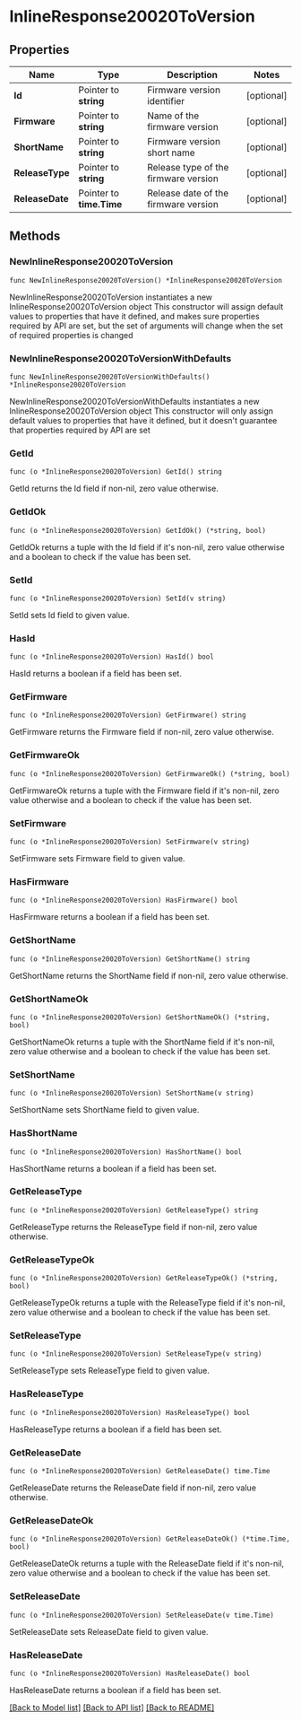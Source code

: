 # InlineResponse20020ToVersion

## Properties

Name | Type | Description | Notes
------------ | ------------- | ------------- | -------------
**Id** | Pointer to **string** | Firmware version identifier | [optional] 
**Firmware** | Pointer to **string** | Name of the firmware version | [optional] 
**ShortName** | Pointer to **string** | Firmware version short name | [optional] 
**ReleaseType** | Pointer to **string** | Release type of the firmware version | [optional] 
**ReleaseDate** | Pointer to **time.Time** | Release date of the firmware version | [optional] 

## Methods

### NewInlineResponse20020ToVersion

`func NewInlineResponse20020ToVersion() *InlineResponse20020ToVersion`

NewInlineResponse20020ToVersion instantiates a new InlineResponse20020ToVersion object
This constructor will assign default values to properties that have it defined,
and makes sure properties required by API are set, but the set of arguments
will change when the set of required properties is changed

### NewInlineResponse20020ToVersionWithDefaults

`func NewInlineResponse20020ToVersionWithDefaults() *InlineResponse20020ToVersion`

NewInlineResponse20020ToVersionWithDefaults instantiates a new InlineResponse20020ToVersion object
This constructor will only assign default values to properties that have it defined,
but it doesn't guarantee that properties required by API are set

### GetId

`func (o *InlineResponse20020ToVersion) GetId() string`

GetId returns the Id field if non-nil, zero value otherwise.

### GetIdOk

`func (o *InlineResponse20020ToVersion) GetIdOk() (*string, bool)`

GetIdOk returns a tuple with the Id field if it's non-nil, zero value otherwise
and a boolean to check if the value has been set.

### SetId

`func (o *InlineResponse20020ToVersion) SetId(v string)`

SetId sets Id field to given value.

### HasId

`func (o *InlineResponse20020ToVersion) HasId() bool`

HasId returns a boolean if a field has been set.

### GetFirmware

`func (o *InlineResponse20020ToVersion) GetFirmware() string`

GetFirmware returns the Firmware field if non-nil, zero value otherwise.

### GetFirmwareOk

`func (o *InlineResponse20020ToVersion) GetFirmwareOk() (*string, bool)`

GetFirmwareOk returns a tuple with the Firmware field if it's non-nil, zero value otherwise
and a boolean to check if the value has been set.

### SetFirmware

`func (o *InlineResponse20020ToVersion) SetFirmware(v string)`

SetFirmware sets Firmware field to given value.

### HasFirmware

`func (o *InlineResponse20020ToVersion) HasFirmware() bool`

HasFirmware returns a boolean if a field has been set.

### GetShortName

`func (o *InlineResponse20020ToVersion) GetShortName() string`

GetShortName returns the ShortName field if non-nil, zero value otherwise.

### GetShortNameOk

`func (o *InlineResponse20020ToVersion) GetShortNameOk() (*string, bool)`

GetShortNameOk returns a tuple with the ShortName field if it's non-nil, zero value otherwise
and a boolean to check if the value has been set.

### SetShortName

`func (o *InlineResponse20020ToVersion) SetShortName(v string)`

SetShortName sets ShortName field to given value.

### HasShortName

`func (o *InlineResponse20020ToVersion) HasShortName() bool`

HasShortName returns a boolean if a field has been set.

### GetReleaseType

`func (o *InlineResponse20020ToVersion) GetReleaseType() string`

GetReleaseType returns the ReleaseType field if non-nil, zero value otherwise.

### GetReleaseTypeOk

`func (o *InlineResponse20020ToVersion) GetReleaseTypeOk() (*string, bool)`

GetReleaseTypeOk returns a tuple with the ReleaseType field if it's non-nil, zero value otherwise
and a boolean to check if the value has been set.

### SetReleaseType

`func (o *InlineResponse20020ToVersion) SetReleaseType(v string)`

SetReleaseType sets ReleaseType field to given value.

### HasReleaseType

`func (o *InlineResponse20020ToVersion) HasReleaseType() bool`

HasReleaseType returns a boolean if a field has been set.

### GetReleaseDate

`func (o *InlineResponse20020ToVersion) GetReleaseDate() time.Time`

GetReleaseDate returns the ReleaseDate field if non-nil, zero value otherwise.

### GetReleaseDateOk

`func (o *InlineResponse20020ToVersion) GetReleaseDateOk() (*time.Time, bool)`

GetReleaseDateOk returns a tuple with the ReleaseDate field if it's non-nil, zero value otherwise
and a boolean to check if the value has been set.

### SetReleaseDate

`func (o *InlineResponse20020ToVersion) SetReleaseDate(v time.Time)`

SetReleaseDate sets ReleaseDate field to given value.

### HasReleaseDate

`func (o *InlineResponse20020ToVersion) HasReleaseDate() bool`

HasReleaseDate returns a boolean if a field has been set.


[[Back to Model list]](../README.md#documentation-for-models) [[Back to API list]](../README.md#documentation-for-api-endpoints) [[Back to README]](../README.md)



